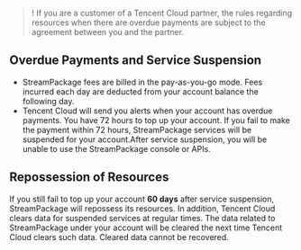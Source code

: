 >! If you are a customer of a Tencent Cloud partner, the rules regarding resources when there are overdue payments are subject to the agreement between you and the partner.

## Overdue Payments and Service Suspension
- StreamPackage fees are billed in the pay-as-you-go mode. Fees incurred each day are deducted from your account balance the following day.
- Tencent Cloud will send you alerts when your account has overdue payments. You have 72 hours to top up your account. If you fail to make the payment within 72 hours, StreamPackage services will be suspended for your account.After service suspension, you will be unable to use the StreamPackage console or APIs.


## Repossession of Resources
If you still fail to top up your account **60 days** after service suspension, StreamPackage will repossess its resources. In addition, Tencent Cloud clears data for suspended services at regular times. The data related to StreamPackage under your account will be cleared the next time Tencent Cloud clears such data. Cleared data cannot be recovered.
